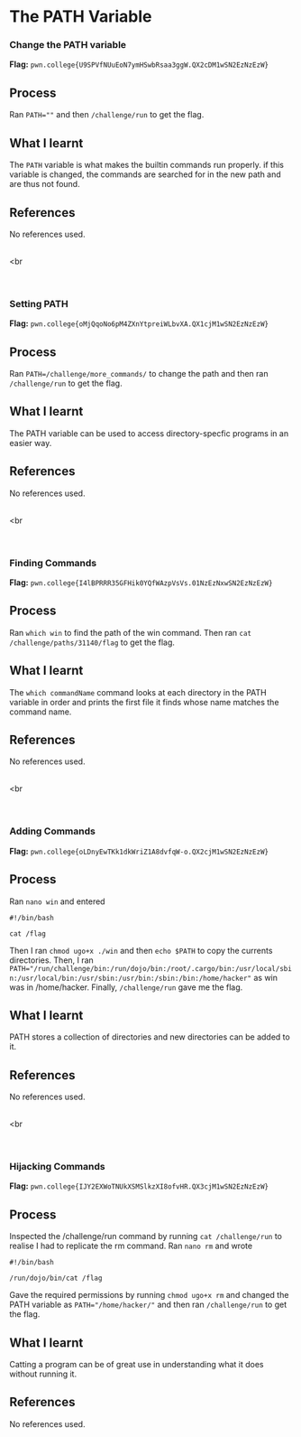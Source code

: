 # The PATH Variable

### Change the PATH variable

**Flag:** `pwn.college{U9SPVfNUuEoN7ymHSwbRsaa3ggW.QX2cDM1wSN2EzNzEzW}`

## Process
Ran `PATH=""` and then `/challenge/run` to get the flag.

## What I learnt
The `PATH` variable is what makes the builtin commands run properly. if this variable is changed, the commands are searched for in the new path and are thus not found.

## References
No references used.



<br><br<br><br><br>




### Setting PATH

**Flag:** `pwn.college{oMjQqoNo6pM4ZXnYtpreiWLbvXA.QX1cjM1wSN2EzNzEzW}`

## Process
Ran `PATH=/challenge/more_commands/` to change the path and then ran `/challenge/run` to get the flag.

## What I learnt
The PATH variable can be used to access directory-specfic programs in an easier way.

## References
No references used.



<br><br<br><br><br>




### Finding Commands

**Flag:** `pwn.college{I4lBPRRR35GFHik0YQfWAzpVsVs.01NzEzNxwSN2EzNzEzW}`

## Process
Ran `which win` to find the path of the win command. Then ran `cat /challenge/paths/31140/flag` to get the flag.

## What I learnt
The `which commandName` command looks at each directory in the PATH variable in order and prints the first file it finds whose name matches the command name.

## References
No references used.



<br><br<br><br><br>




### Adding Commands

**Flag:** `pwn.college{oLDnyEwTKk1dkWriZ1A8dvfqW-o.QX2cjM1wSN2EzNzEzW}`

## Process
Ran `nano win` and entered
```
#!/bin/bash

cat /flag
```
Then I ran `chmod ugo+x ./win` and then `echo $PATH` to copy the currents directories.
Then, I ran `PATH="/run/challenge/bin:/run/dojo/bin:/root/.cargo/bin:/usr/local/sbin:/usr/local/bin:/usr/sbin:/usr/bin:/sbin:/bin:/home/hacker"` as win was in /home/hacker. Finally, `/challenge/run` gave me the flag.

## What I learnt
PATH stores a collection of directories and new directories can be added to it. 

## References
No references used.



<br><br<br><br><br>



### Hijacking Commands

**Flag:** `pwn.college{IJY2EXWoTNUkXSMSlkzXI8ofvHR.QX3cjM1wSN2EzNzEzW}`

## Process
Inspected the /challenge/run command by running `cat /challenge/run` to realise I had to replicate the rm command.
Ran `nano rm` and wrote
```                                
#!/bin/bash

/run/dojo/bin/cat /flag
```
Gave the required permissions by running `chmod ugo+x rm` and changed the PATH variable as `PATH="/home/hacker/"` and then ran `/challenge/run` to get the flag.

## What I learnt
Catting a program can be of great use in understanding what it does without running it.

## References
No references used.
